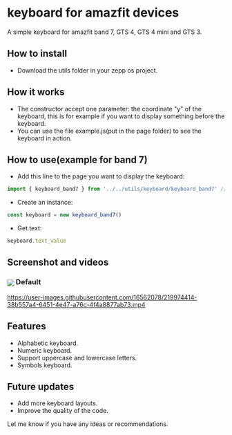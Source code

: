 # keyboard for amazfit devices

A simple keyboard for amazfit band 7, GTS 4, GTS 4 mini and GTS 3.

## How to install

* Download the utils folder in your zepp os project.

## How it works

* The constructor accept one parameter: the coordinate "y" of the keyboard, this is for example if you want to display something before the keyboard. 
* You can use the file example.js(put in the page folder) to see the keyboard in action.

## How to use(example for band 7)

* Add this line to the page you want to display the keyboard:
 ```javascript
import { keyboard_band7 } from '../../utils/keyboard/keyboard_band7' //add or remove ../ depends of your folder location and replace "keyboard_band7" with the amazfit device you want.
```
* Create an instance:
 ```javascript
const keyboard = new keyboard_band7()
```
* Get text:
 ```javascript
keyboard.text_value
```
## Screenshot and videos
<h3><img align="center" src="https://user-images.githubusercontent.com/16562078/219973882-704b5727-1cbc-400c-b4f6-dcd7a2bb0a05.png"> Default</h3>

https://user-images.githubusercontent.com/16562078/219974414-38b557a4-6451-4e47-a76c-4f4a8877ab73.mp4

## Features
* Alphabetic keyboard.
* Numeric keyboard.
* Support uppercase and lowercase letters.
* Symbols keyboard.

## Future updates
* Add more keyboard layouts.
* Improve the quality of the code.

Let me know if you have any ideas or recommendations.
